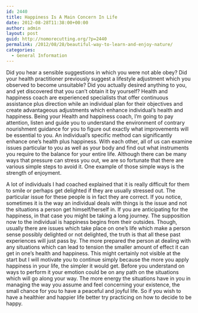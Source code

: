 ```yaml
---
id: 2440
title: Happiness Is A Main Concern In Life
date: 2012-08-28T11:38:00+00:00
author: admin
layout: post
guid: http://nomorecutting.org/?p=2440
permalink: /2012/08/28/beautiful-way-to-learn-and-enjoy-nature/
categories:
  - General Information
---
```

Did you hear a sensible suggestions in which you were not able obey? Did your health practitioner previously suggest a lifestyle adjustment which you observed to become unsuitable? Did you actually desired anything to you, and yet discovered that you can&#8217;t obtain it by yourself? Health and happiness coach are experienced specialists that offer continuous assistance plus direction while an individual plan for their objectives and create advantageous adjustments which enhance individual&#8217;s health and happiness. Being your Health and happiness coach, I&#8217;m going to pay attention, listen and guide you to understand the environment of contrary nourishment guidance for you to figure out exactly what improvements will be essential to you. An individual&#8217;s specific method can significantly enhance one&#8217;s health plus happiness. With each other, all of us can examine issues particular to you as well as your body and find out what instruments you require to the balance for your entire life. Although there can be many ways that pressure can stress you out, we are so fortunate that there are various simple steps to avoid it. One example of those simple ways is the strength of enjoyment.

A lot of individuals I had coached explained that it is really difficult for them to smile or perhaps get delighted if they are usually stressed out. The particular issue for these people is in fact they are correct. If you notice, sometimes it is the way an individual deals with things is the issue and not the situations a person get himself/herself in. If you are anticipating for the happiness, in that case you might be taking a long journey. The supposition now to the individual is happiness begins from their outsides. Though, usually there are issues which take place on one&#8217;s life which make a person sense possibly delighted or not delighted, the truth is that all these past experiences will just pass by. The more prepared the person at dealing with any situations which can lead to tension the smaller amount of effect it can get in one&#8217;s health and happiness. This might certainly not visible at the start but I will motivate you to continue simply because the more you apply happiness in your life, the simpler it would get. Before you understand on ways to perform it your emotion could be on any path on the situations which will go along your way. The more energy the situations have in you in managing the way you assume and feel concerning your existence, the small chance for you to have a peaceful and joyful life. So if you wish to have a healthier and happier life better try practicing on how to decide to be happy.